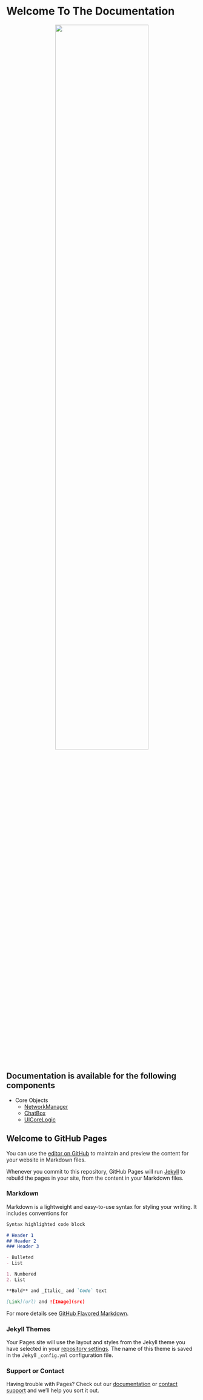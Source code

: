 # Welcome To The Documentation
<p align="center">
<img src="https://i.imgur.com/e7hkanq.png" width="70%">
</p>

## Documentation is available for the following components

- Core Objects
	- [NetworkManager](networkmanager.md)
	- [ChatBox](chatbox.md)
	- [UICoreLogic](uicorelogic.md)

## Welcome to GitHub Pages

You can use the [editor on GitHub](https://github.com/wesleywh/InvectorMultiplayerAddOnDocs/edit/master/index.md) to maintain and preview the content for your website in Markdown files.

Whenever you commit to this repository, GitHub Pages will run [Jekyll](https://jekyllrb.com/) to rebuild the pages in your site, from the content in your Markdown files.

### Markdown

Markdown is a lightweight and easy-to-use syntax for styling your writing. It includes conventions for

```markdown
Syntax highlighted code block

# Header 1
## Header 2
### Header 3

- Bulleted
- List

1. Numbered
2. List

**Bold** and _Italic_ and `Code` text

[Link](url) and ![Image](src)
```

For more details see [GitHub Flavored Markdown](https://guides.github.com/features/mastering-markdown/).

### Jekyll Themes

Your Pages site will use the layout and styles from the Jekyll theme you have selected in your [repository settings](https://github.com/wesleywh/InvectorMultiplayerAddOnDocs/settings). The name of this theme is saved in the Jekyll `_config.yml` configuration file.

### Support or Contact

Having trouble with Pages? Check out our [documentation](https://help.github.com/categories/github-pages-basics/) or [contact support](https://github.com/contact) and we’ll help you sort it out.
